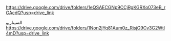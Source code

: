 https://drive.google.com/drive/folders/1eQSAECGNp9CCjRgKGRXo073eB_rGAcdQ?usp=drive_link

السيناريو 
https://drive.google.com/drive/folders/1Non2jYq81Aum0z_RisjG9Cv3G2Wtl4mD?usp=drive_link
